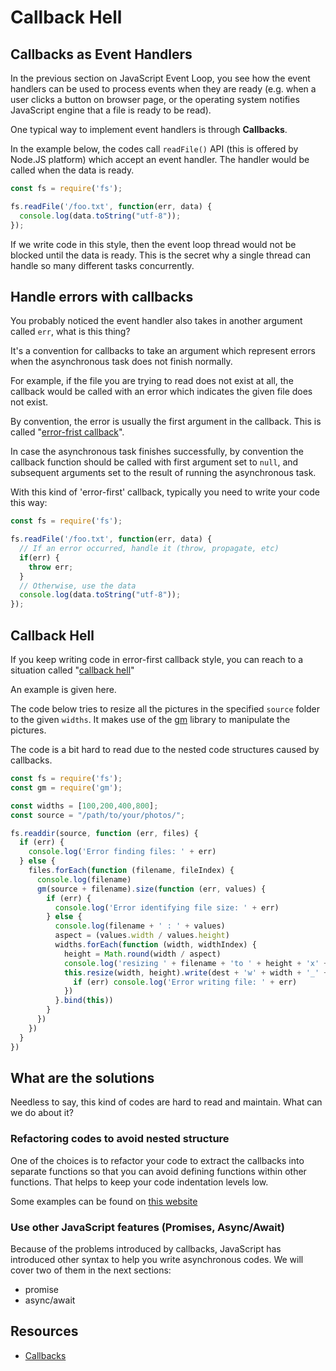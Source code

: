 # Callback Hell

## Callbacks as Event Handlers

In the previous section on JavaScript Event Loop, you see how the event handlers can be used to process events when they are ready \(e.g. when a user clicks a button on browser page, or the operating system notifies JavaScript engine that a file is ready to be read\).

One typical way to implement event handlers is through **Callbacks**.

In the example below, the codes call `readFile()` API \(this is offered by Node.JS platform\) which accept an event handler. The handler would be called when the data is ready.

```javascript
const fs = require('fs');

fs.readFile('/foo.txt', function(err, data) {
  console.log(data.toString("utf-8"));
});
```

If we write code in this style, then the event loop thread would not be blocked until the data is ready. This is the secret why a single thread can handle so many different tasks concurrently.

## Handle errors with callbacks

You probably noticed the event handler also takes in another argument called `err`, what is this thing?

It's a convention for callbacks to take an argument which represent errors when the asynchronous task does not finish normally.

For example, if the file you are trying to read does not exist at all, the callback would be called with an error which indicates the given file does not exist.

By convention, the error is usually the first argument in the callback. This is called "[error-frist callback](http://fredkschott.com/post/2014/03/understanding-error-first-callbacks-in-node-js/)".

In case the asynchronous task finishes successfully, by convention the callback function should be called with first argument set to `null`, and subsequent arguments set to the result of running the asynchronous task.

With this kind of 'error-first' callback, typically you need to write your code this way:

```javascript
const fs = require('fs');

fs.readFile('/foo.txt', function(err, data) {
  // If an error occurred, handle it (throw, propagate, etc)
  if(err) {
    throw err;
  }
  // Otherwise, use the data
  console.log(data.toString("utf-8"));
});
```

## Callback Hell

If you keep writing code in error-first callback style, you can reach to a situation called "[callback hell](http://callbackhell.com/)"

An example is given here.

The code below tries to resize all the pictures in the specified `source` folder to the given `widths`. It makes use of the [gm](https://github.com/aheckmann/gm) library to manipulate the pictures.

The code is a bit hard to read due to the nested code structures caused by callbacks.

```javascript
const fs = require('fs');
const gm = require('gm');

const widths = [100,200,400,800];
const source = "/path/to/your/photos/";

fs.readdir(source, function (err, files) {
  if (err) {
    console.log('Error finding files: ' + err)
  } else {
    files.forEach(function (filename, fileIndex) {
      console.log(filename)
      gm(source + filename).size(function (err, values) {
        if (err) {
          console.log('Error identifying file size: ' + err)
        } else {
          console.log(filename + ' : ' + values)
          aspect = (values.width / values.height)
          widths.forEach(function (width, widthIndex) {
            height = Math.round(width / aspect)
            console.log('resizing ' + filename + 'to ' + height + 'x' + height)
            this.resize(width, height).write(dest + 'w' + width + '_' + filename, function(err) {
              if (err) console.log('Error writing file: ' + err)
            })
          }.bind(this))
        }
      })
    })
  }
})
```

## What are the solutions

Needless to say, this kind of codes are hard to read and maintain. What can we do about it?

### Refactoring codes to avoid nested structure

One of the choices is to refactor your code to extract the callbacks into separate functions so that you can avoid defining functions within other functions. That helps to keep your code indentation levels low.

Some examples can be found on [this website](http://callbackhell.com/)

### Use other JavaScript features \(Promises, Async/Await\)

Because of the problems introduced by callbacks, JavaScript has introduced other syntax to help you write asynchronous codes. We will cover two of them in the next sections:

* promise
* async/await

## Resources

* [Callbacks](http://javascript.info/callbacks)

